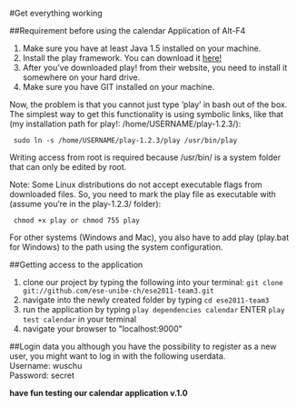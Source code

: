 #Get everything working

##Requirement before using the calendar Application of Alt-F4
1. Make sure you have at least Java 1.5 installed on your machine. 
2. Install the play framework. You can download it [here!](http://download.playframework.org/releases/play-1.2.3.zip)
3. After you’ve downloaded play! from their website, you need to install it somewhere on your hard drive.
4. Make sure you have GIT installed on your machine. 

Now, the problem is that you cannot just type ’play’ in bash out of the box. The simplest way to get this functionality is using symbolic links, like that (my installation path for play!: /home/USERNAME/play-1.2.3/):

     sudo ln -s /home/USERNAME/play-1.2.3/play /usr/bin/play

Writing access from root is required because /usr/bin/ is a system folder that can only be edited by root.

Note: Some Linux distributions do not accept executable flags from downloaded files. So, you need to mark the play file as executable with (assume you’re in the play-1.2.3/ folder):

     chmod +x play or chmod 755 play 

For other systems (Windows and Mac), you also have to add play (play.bat for Windows) to the path using the system configuration.

##Getting access to the application
1. clone our project by typing the following into your terminal: `git clone git://github.com/ese-unibe-ch/ese2011-team3.git` 
2. navigate into the newly created folder by typing `cd ese2011-team3`
3. run the application by typing `play dependencies calendar` ENTER `play test calendar` in your terminal
4. navigate your browser to "localhost:9000" 

##Login data
you although you have the possibility to register as a new user, you might want to log in with the following userdata.  
Username: wuschu  
Password: secret

**have fun testing our calendar application v.1.0**

